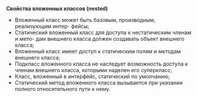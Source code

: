 **Свойства вложенных классов (nested)**

- Вложенный класс может быть базовым, производным, реализующим интер-
  фейсы;
- Статический вложенный класс для доступа к нестатическим членам и мето-
  дам внешнего класса должен создавать объект внешнего класса;
- Вложенный класс имеет доступ к статическим полям и методам внешнего
  класса;
- Подкласс вложенного класса не наследует возможность доступа к членам
  внешнего класса, которыми наделен его суперкласс;
- Класс, вложенный в интерфейс, статический по умолчанию;
- Статический метод вложенного класса вызывается при указании полного
  относительного пути к нему.